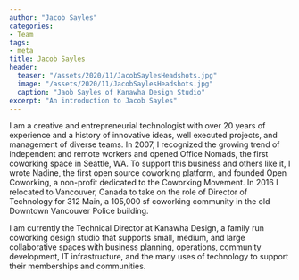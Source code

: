 ```yaml
---
author: "Jacob Sayles"
categories:
- Team
tags:
- meta
title: Jacob Sayles
header:
  teaser: "/assets/2020/11/JacobSaylesHeadshots.jpg"
  image: "/assets/2020/11/JacobSaylesHeadshots.jpg"
  caption: "Jaob Sayles of Kanawha Design Studio"
excerpt: "An introduction to Jacob Sayles"
---
```

I am a creative and entrepreneurial technologist with over 20 years of experience and a history of innovative ideas, well executed projects, and management of diverse teams. In 2007, I recognized the growing trend of independent and remote workers and opened Office Nomads, the first coworking space in Seattle, WA. To support this business and others like it, I wrote Nadine, the first open source coworking platform, and founded Open Coworking, a non-profit dedicated to the Coworking Movement. In 2016 I relocated to Vancouver, Canada to take on the role of Director of Technology for 312 Main, a 105,000 sf coworking community in the old Downtown Vancouver Police building.

I am currently the Technical Director at Kanawha Design, a family run coworking design studio that supports small, medium, and large collaborative spaces with business planning, operations, community development, IT infrastructure, and the many uses of technology to support their memberships and communities.
